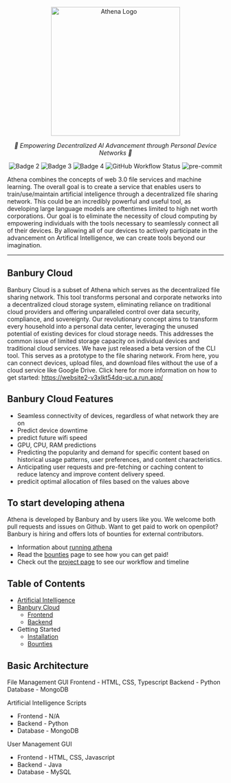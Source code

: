 <p align="center">
  <img src="https://github.com/mmills6060/Athena/blob/5c5af257a4f03597422a419f5a06e56f1940e7db/3yk0j06n.png" height="300" alt="Athena Logo"/>
</p>
<p align="center">  
  <em>🤖 Empowering Decentralized AI Advancement through Personal Device Networks 🤖  </em>
</p>
<p align="center">
  <img src="https://img.shields.io/github/downloads/mmills6060/Athena/total" alt="Badge 2">
  <img src="https://img.shields.io/github/repo-size/mmills6060/Athena" alt="Badge 3">
  <img src="https://img.shields.io/github/last-commit/mmills6060/Athena" alt="Badge 4">
  <img src="https://img.shields.io/github/actions/workflow/status/TheAlgorithms/Python/build.yml?branch=master&label=CI&logo=github&style=flat-square" alt="GitHub Workflow Status">
   <img src="https://img.shields.io/badge/pre--commit-enabled-brightgreen?logo=pre-commit&logoColor=white&style=flat-square" alt="pre-commit">
</p>
</p>

Athena combines the concepts of web 3.0 file services and machine learning. The overall goal is to create a service that enables users to train/use/maintain artificial inteligence through a decentralized file sharing network. This could be an incredibly powerful and useful tool, as developing large language models are oftentimes limited to high net worth corporations. Our goal is to eliminate the necessity of cloud computing by empowering individuals with the tools necessary to seamlessly connect all of their devices. By allowing all of our devices to actively participate in the advancement on Artifical Intelligence, we can create tools beyond our imagination.

---

## Banbury Cloud

Banbury Cloud is a subset of Athena which serves as the decentralized file sharing network. This tool transforms personal and corporate networks into a decentralized cloud storage system, eliminating reliance on traditional cloud providers and offering unparalleled control over data security, compliance, and sovereignty. Our revolutionary concept aims to transform every household into a personal data center, leveraging the unused potential of existing devices for cloud storage needs. This addresses the common issue of limited storage capacity on individual devices and traditional cloud services. We have just released a beta version of the CLI tool. This serves as a prototype to the file sharing network. From here, you can connect devices, upload files, and download files without the use of a cloud service like Google Drive. Click here for more information on how to get started: https://website2-v3xlkt54dq-uc.a.run.app/

## Banbury Cloud Features

* Seamless connectivity of devices, regardless of what network they are on
* Predict device downtime
* predict future wifi speed
* GPU, CPU, RAM predictions
* Predicting the popularity and demand for specific content based on historical usage patterns, user preferences, and content characteristics.
* Anticipating user requests and pre-fetching or caching content to reduce latency and improve content delivery speed.
* predicit optimal allocation of files based on the values above

## To start developing athena

Athena is developed by Banbury and by users like you. We welcome both pull requests and issues on Github. Want to get paid to work on openpilot? Banbury is hiring and offers lots of bounties for external contributors. 

  * Information about [running athena](https://github.com/Banbury-inc/Athena/blob/main/docs/getstarted.md)
  * Read the [bounties](https://github.com/Banbury-inc/Athena/blob/main/docs/bounties.md) page to see how you can get paid!
  * Check out the [project page](https://github.com/orgs/Banbury-inc/projects/2) to see our workflow and timeline


## Table of Contents
* <a href="https://github.com/Banbury-inc/Athena/blob/main/Artificial_Intelligence/readme.md"> Artificial Intelligence </a>
* <a href="https://github.com/Banbury-inc/Athena/tree/main/Banbury_Cloud"> Banbury Cloud </a>
  * <a href="https://github.com/Banbury-inc/Athena/tree/main/Banbury_Cloud/frontend"> Frontend </a>
  * <a href="https://github.com/Banbury-inc/Athena/blob/main/Banbury_Cloud/backend/readme.md"> Backend </a>
* Getting Started
  * [Installation](https://github.com/Banbury-inc/Athena/blob/main/docs/getstarted.md)
  * [Bounties](https://github.com/Banbury-inc/Athena/blob/main/docs/bounties.md) 

  


## Basic Architecture

File Management GUI
Frontend - HTML, CSS, Typescript
Backend - Python
Database - MongoDB

Artificial Intelligence Scripts

* Frontend - N/A
* Backend - Python
* Database - MongoDB

User Management GUI

* Frontend - HTML, CSS, Javascript
* Backend - Java
* Database - MySQL




